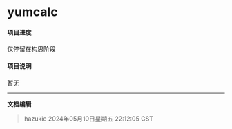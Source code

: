 # yumcalc

#### 项目进度

仅停留在构思阶段



#### 项目说明

暂无





---

**文档编辑**

> hazukie
> 2024年05月10日星期五 22:12:05 CST
